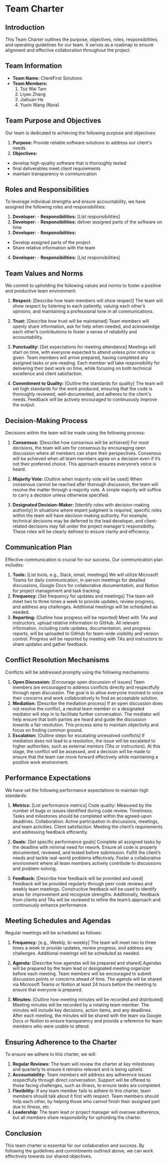 # Team Charter

## Introduction

This Team Charter outlines the purpose, objectives, roles, responsibilities, and operating guidelines for our team.
It serves as a roadmap to ensure alignment and effective collaboration throughout the project.

## Team Information

- **Team Name:** ClientFirst Solutions
- **Team Members:**
  1. Tsz Wai Tam
  2. Liyao Zhang
  3. Jiahuan He
  4. Yuxin Wang (Nora)

## Team Purpose and Objectives

Our team is dedicated to achieving the following purpose and objectives:

1. **Purpose:** Provide reliable software solutions to address our client's needs.
2. **Objectives:**

- develop high-quality software that is thoroughly tested
- final deliverables meet client requirements
- maintain transparency in communication

## Roles and Responsibilities

To leverage individual strengths and ensure accountability, we have assigned the following roles and responsibilities:

1. **Developer:** - **Responsibilities:** [List responsibilities]
2. **Developer:** - **Responsibilities:** deliver assigned parts of the software on time
3. **Developer:** - **Responsibilities:**

- Develop assigned parts of the project
- Share relative information with the team

4. **Developer:** - **Responsibilities:** [List responsibilities]

## Team Values and Norms

We commit to upholding the following values and norms to foster a positive and productive team environment:

1. **Respect:** [Describe how team members will show respect]
   The team will show respect by listening to each patiently, valuing each other’s opinions, and maintaining a professional tone in all communications.
2. **Trust:** [Describe how trust will be maintained]
   Team members will openly share information, ask for help when needed, and acknowledge each other’s contributions to foster a sense of reliability and accountability.
3. **Punctuality:** [Set expectations for meeting attendance]
   Meetings will start on time, with everyone expected to attend unless prior notice is given. Team members will arrive prepared, having completed any assigned tasks or pre-reading. Each member will take responsibility for delivering their best work on time, while focusing on both technical excellence and client satisfaction.

4. **Commitment to Quality:** [Outline the standards for quality]
   The team will set high standards for the work produced, ensuring that the code is thoroughly reviewed, well-documented, and adheres to the client's needs. Feedback will be actively encouraged to continuously improve the output.

## Decision-Making Process

Decisions within the team will be made using the following process:

1. **Consensus:** [Describe how consensus will be achieved]
   For most decisions, the team will aim for consensus by encouraging open discussion where all members can share their perspectives. Consensus will be achieved when all team members agree on a decision even if it’s not their preferred choice. This approach ensures everyone’s voice is heard.

2. **Majority Vote:** [Outline when majority vote will be used]
   When consensus cannot be reached after thorough discussion, the team will resolve the matter through a majority vote. A simple majority will suffice to carry a decision unless otherwise specified.

3. **Designated Decision-Maker:** [Identify roles with decision-making authority]
   In situations where expert judgment is required, specific roles within the team will have decision-making authority. For example, technical decisions may be deferred to the lead developer, and client-related decisions may fall under the project manager’s responsibility. These roles will be clearly defined to ensure clarity and efficiency.

## Communication Plan

Effective communication is crucial for our success. Our communication plan includes:

1. **Tools:** [List tools, e.g., Slack, email, meetings]
   We will utilize Microsoft Teams for daily communication, in-person meetings for detailed discussions, Google Docs for collaborative documentation, and Notion for project management and task tracking.
2. **Frequency:** [Set frequency for updates and meetings]
   The team will meet two to three times a week to provide updates, review progress, and address any challenges. Additional meetings will be scheduled as needed.
3. **Reporting:** [Outline how progress will be reported]
   Meet with TAs and instructors, upload relative information to GitHub.
   All relevant information, including code updates, documentation, and progress reports, will be uploaded to GitHub for team-wide visibility and version control. Progress will be reported by meeting with TAs and instructors to share updates and gather feedback.

## Conflict Resolution Mechanisms

Conflicts will be addressed promptly using the following mechanisms:

1. **Open Discussion:** [Encourage open discussion of issues]
   Team members are encouraged to address conflicts directly and respectfully through open discussion. The goal is to allow everyone involved to voice their concerns and work collaboratively to find an acceptable solution.
2. **Mediation:** [Describe the mediation process]
   If an open discussion does not resolve the conflict, a neutral team member or a designated mediator will step in to facilitate further conversation. The mediator will help ensure that both parties are heard and guide the discussion towards a fair resolution. This process aims to maintain objectivity and focus on finding common ground.
3. **Escalation:** [Outline steps for escalating unresolved conflicts]
   If mediation does not lead to a resolution, the issue will be escalated to higher authorities, such as external mentors (TAs or instructors). At this stage, the conflict will be assessed, and a decision will be made to ensure that the team can move forward effectively while maintaining a positive work environment.

## Performance Expectations

We have set the following performance expectations to maintain high standards:

1. **Metrics:** [List performance metrics]
   Code quality: Measured by the number of bugs or issues identified during code review.
   Timeliness: Tasks and milestones should be completed within the agreed-upon deadlines.
   Collaboration: Active participation in discussions, meetings, and team activities.
   Client satisfaction: Meeting the client’s requirements and addressing feedback efficiently.
2. **Goals:** [Set specific performance goals]
   Complete all assigned tasks by the deadline with minimal need for rework.
   Ensure all code is properly documented, reviewed, and tested before submission.
   Fulfill the client’s needs and tackle real-world problems effectively.
   Foster a collaborative environment where all team members actively contribute to discussions and problem-solving.

3. **Feedback:** [Describe how feedback will be provided and used]
   Feedback will be provided regularly through peer code reviews and weekly team meetings. Constructive feedback will be used to identify areas for improvement and recognize strengths. Additionally, feedback from clients and TAs will be reviewed to refine the team’s approach and continuously enhance performance.

## Meeting Schedules and Agendas

Regular meetings will be scheduled as follows:

1. **Frequency:** [e.g., Weekly, bi-weekly]
   The team will meet two to three times a week to provide updates, review progress, and address any challenges. Additional meetings will be scheduled as needed.

2. **Agenda:** [Describe how agendas will be prepared and shared]
   Agendas will be prepared by the team lead or designated meeting organizer before each meeting. Team members will be encouraged to submit discussion points or concerns ahead of time. The agenda will be shared via Microsoft Teams or Notion at least 24 hours before the meeting to ensure that everyone is prepared.

3. **Minutes:** [Outline how meeting minutes will be recorded and distributed]
   Meeting minutes will be recorded by a rotating team member. The minutes will include key decisions, action items, and any deadlines. After each meeting, the minutes will be shared with the team via Google Docs or Notion to ensure transparency and provide a reference for team members who were unable to attend.

## Ensuring Adherence to the Charter

To ensure we adhere to this charter, we will:

1. **Regular Reviews:** The team will review the charter at key milestones and quarterly to ensure it remains relevant and is being upheld.
2. **Accountability:** Team members will address any adherence issues respectfully through direct conversation. Support will be offered to those facing challenges, such as illness, to ensure tasks are completed.
3. **Flexibility:** If any team member fails to adhere to this charter, team members should talk about it first with respect. Team members should help each other, by helping those who cannot finish their assigned part due to illness, etc.
4. **Leadership:** The team lead or project manager will oversee adherence, but all members share responsibility for upholding the charter.

## Conclusion

This team charter is essential for our collaboration and success.
By following the guidelines and commitments outlined above, we can work effectively towards our shared objectives.
